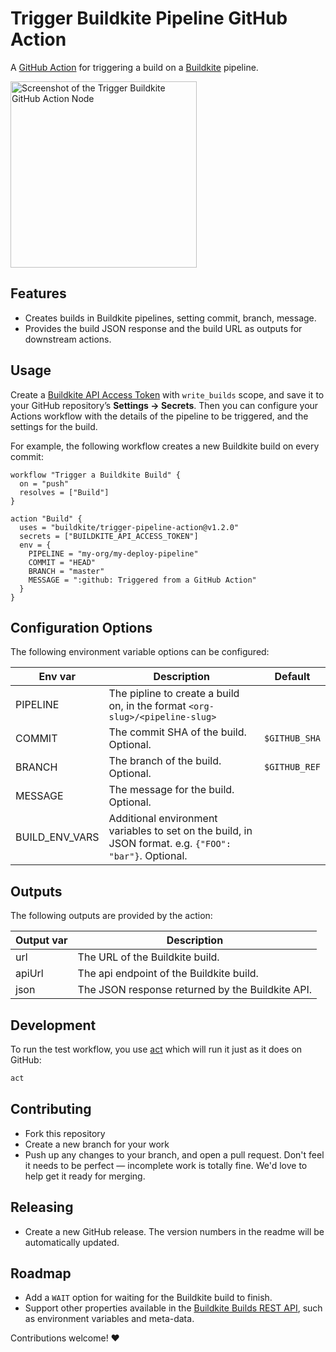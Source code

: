 # Trigger Buildkite Pipeline GitHub Action

A [GitHub Action](https://github.com/actions) for triggering a build on a [Buildkite](https://buildkite.com/) pipeline.


<img src="screenshot.png" alt="Screenshot of the Trigger Buildkite GitHub Action Node" width="298" />

## Features

* Creates builds in Buildkite pipelines, setting commit, branch, message.
* Provides the build JSON response and the build URL as outputs for downstream actions.

## Usage

Create a [Buildkite API Access Token](https://buildkite.com/docs/apis/rest-api#authentication) with `write_builds` scope, and save it to your GitHub repository’s **Settings → Secrets**. Then you can configure your Actions workflow with the details of the pipeline to be triggered, and the settings for the build.

For example, the following workflow creates a new Buildkite build on every commit:

```workflow
workflow "Trigger a Buildkite Build" {
  on = "push"
  resolves = ["Build"]
}

action "Build" {
  uses = "buildkite/trigger-pipeline-action@v1.2.0"
  secrets = ["BUILDKITE_API_ACCESS_TOKEN"]
  env = {
    PIPELINE = "my-org/my-deploy-pipeline"
    COMMIT = "HEAD"
    BRANCH = "master"
    MESSAGE = ":github: Triggered from a GitHub Action"
  }
}
```

## Configuration Options

The following environment variable options can be configured:

|Env var|Description|Default|
|-|-|-|
|PIPELINE|The pipline to create a build on, in the format `<org-slug>/<pipeline-slug>`||
|COMMIT|The commit SHA of the build. Optional.|`$GITHUB_SHA`|
|BRANCH|The branch of the build. Optional.|`$GITHUB_REF`|
|MESSAGE|The message for the build. Optional.||
|BUILD_ENV_VARS|Additional environment variables to set on the build, in JSON format. e.g. `{"FOO": "bar"}`. Optional. ||

## Outputs

The following outputs are provided by the action:

|Output var|Description|
|-|-|
|url|The URL of the Buildkite build.|
|apiUrl|The api endpoint of the Buildkite build.|
|json|The JSON response returned by the Buildkite API.|

## Development

To run the test workflow, you use [act](https://github.com/nektos/act) which will run it just as it does on GitHub:

```bash
act
```

## Contributing

* Fork this repository
* Create a new branch for your work
* Push up any changes to your branch, and open a pull request. Don't feel it needs to be perfect — incomplete work is totally fine. We'd love to help get it ready for merging.

## Releasing

* Create a new GitHub release. The version numbers in the readme will be automatically updated.

## Roadmap

* Add a `WAIT` option for waiting for the Buildkite build to finish.
* Support other properties available in the [Buildkite Builds REST API](https://buildkite.com/docs/apis/rest-api/builds#create-a-build), such as environment variables and meta-data.

Contributions welcome! ❤️
